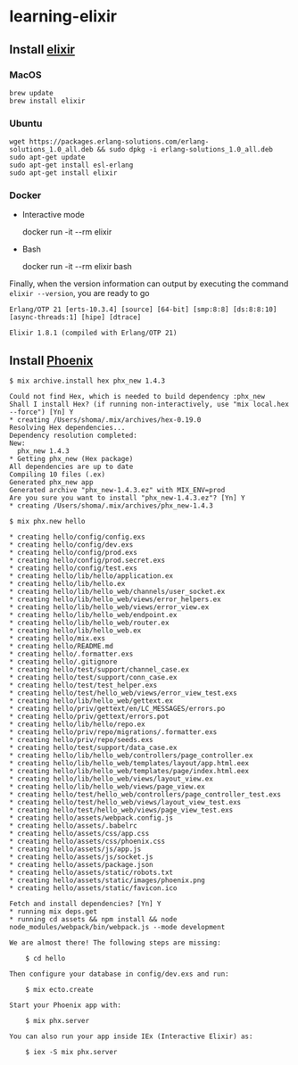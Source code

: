# learning-elixir

## Install [elixir](https://elixir-lang.org/)
### MacOS
    brew update
    brew install elixir

### Ubuntu
    wget https://packages.erlang-solutions.com/erlang-solutions_1.0_all.deb && sudo dpkg -i erlang-solutions_1.0_all.deb
    sudo apt-get update
    sudo apt-get install esl-erlang
    sudo apt-get install elixir

### Docker
- Interactive mode

    docker run -it --rm elixir

- Bash

    docker run -it --rm elixir bash


Finally, when the version information can output by executing the command `elixir --version`,
you are ready to go

    Erlang/OTP 21 [erts-10.3.4] [source] [64-bit] [smp:8:8] [ds:8:8:10] [async-threads:1] [hipe] [dtrace]

    Elixir 1.8.1 (compiled with Erlang/OTP 21)

## Install [Phoenix](https://phoenixframework.org/)
```
$ mix archive.install hex phx_new 1.4.3

Could not find Hex, which is needed to build dependency :phx_new
Shall I install Hex? (if running non-interactively, use "mix local.hex --force") [Yn] Y
* creating /Users/shoma/.mix/archives/hex-0.19.0
Resolving Hex dependencies...
Dependency resolution completed:
New:
  phx_new 1.4.3
* Getting phx_new (Hex package)
All dependencies are up to date
Compiling 10 files (.ex)
Generated phx_new app
Generated archive "phx_new-1.4.3.ez" with MIX_ENV=prod
Are you sure you want to install "phx_new-1.4.3.ez"? [Yn] Y
* creating /Users/shoma/.mix/archives/phx_new-1.4.3
```

```
$ mix phx.new hello

* creating hello/config/config.exs
* creating hello/config/dev.exs
* creating hello/config/prod.exs
* creating hello/config/prod.secret.exs
* creating hello/config/test.exs
* creating hello/lib/hello/application.ex
* creating hello/lib/hello.ex
* creating hello/lib/hello_web/channels/user_socket.ex
* creating hello/lib/hello_web/views/error_helpers.ex
* creating hello/lib/hello_web/views/error_view.ex
* creating hello/lib/hello_web/endpoint.ex
* creating hello/lib/hello_web/router.ex
* creating hello/lib/hello_web.ex
* creating hello/mix.exs
* creating hello/README.md
* creating hello/.formatter.exs
* creating hello/.gitignore
* creating hello/test/support/channel_case.ex
* creating hello/test/support/conn_case.ex
* creating hello/test/test_helper.exs
* creating hello/test/hello_web/views/error_view_test.exs
* creating hello/lib/hello_web/gettext.ex
* creating hello/priv/gettext/en/LC_MESSAGES/errors.po
* creating hello/priv/gettext/errors.pot
* creating hello/lib/hello/repo.ex
* creating hello/priv/repo/migrations/.formatter.exs
* creating hello/priv/repo/seeds.exs
* creating hello/test/support/data_case.ex
* creating hello/lib/hello_web/controllers/page_controller.ex
* creating hello/lib/hello_web/templates/layout/app.html.eex
* creating hello/lib/hello_web/templates/page/index.html.eex
* creating hello/lib/hello_web/views/layout_view.ex
* creating hello/lib/hello_web/views/page_view.ex
* creating hello/test/hello_web/controllers/page_controller_test.exs
* creating hello/test/hello_web/views/layout_view_test.exs
* creating hello/test/hello_web/views/page_view_test.exs
* creating hello/assets/webpack.config.js
* creating hello/assets/.babelrc
* creating hello/assets/css/app.css
* creating hello/assets/css/phoenix.css
* creating hello/assets/js/app.js
* creating hello/assets/js/socket.js
* creating hello/assets/package.json
* creating hello/assets/static/robots.txt
* creating hello/assets/static/images/phoenix.png
* creating hello/assets/static/favicon.ico

Fetch and install dependencies? [Yn] Y
* running mix deps.get
* running cd assets && npm install && node node_modules/webpack/bin/webpack.js --mode development

We are almost there! The following steps are missing:

    $ cd hello

Then configure your database in config/dev.exs and run:

    $ mix ecto.create

Start your Phoenix app with:

    $ mix phx.server

You can also run your app inside IEx (Interactive Elixir) as:

    $ iex -S mix phx.server
```